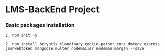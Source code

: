 # LMS-BackEnd Project

### Basic packages installation

```
1. npm init -y

2. npm install bcryptjs cloudinary cookie-parser cors dotenv express jsonwebtoken mongoose multer nodemailer nodemon morgan --save

```